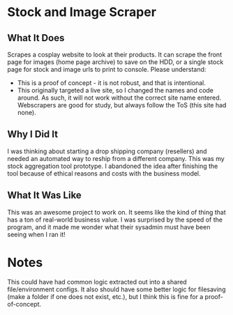 # Stock and Image Scraper

## What It Does
Scrapes a cosplay website to look at their products. It can scrape the front page for images (home page archive) to save on the HDD, or a single stock page for stock and image urls to print to console. Please understand:

* This is a proof of concept - it is not robust, and that is intentional.
* This originally targeted a live site, so I changed the names and code around. As such, it will not work without the correct site name entered. Webscrapers are good for study, but always follow the ToS (this site had none).

## Why I Did It
I was thinking about starting a drop shipping company (resellers) and needed an automated way to reship from a different company. This was my stock aggregation tool prototype. I abandoned the idea after finishing the tool because of ethical reasons and costs with the business model.

## What It Was Like
This was an awesome project to work on. It seems like the kind of thing that has a ton of real-world business value. I was surprised by the speed of the program, and it made me wonder what their sysadmin must have been seeing when I ran it!

# Notes
This could have had common logic extracted out into a shared file/environment configs. It also should have some better logic for filesaving (make a folder if one does not exist, etc.), but I think this is fine for a proof-of-concept.
